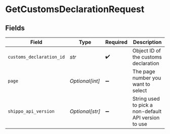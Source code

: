 # GetCustomsDeclarationRequest


## Fields

| Field                                                | Type                                                 | Required                                             | Description                                          |
| ---------------------------------------------------- | ---------------------------------------------------- | ---------------------------------------------------- | ---------------------------------------------------- |
| `customs_declaration_id`                             | *str*                                                | :heavy_check_mark:                                   | Object ID of the customs declaration                 |
| `page`                                               | *Optional[int]*                                      | :heavy_minus_sign:                                   | The page number you want to select                   |
| `shippo_api_version`                                 | *Optional[str]*                                      | :heavy_minus_sign:                                   | String used to pick a non-default API version to use |